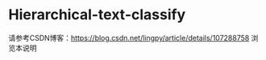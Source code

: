 Hierarchical-text-classify
 ====
请参考CSDN博客：https://blog.csdn.net/lingpy/article/details/107288758 浏览本说明
